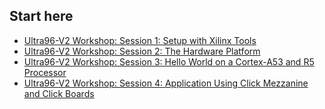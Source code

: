 

## Start here

- [Ultra96-V2 Workshop: Session 1: Setup with Xilinx Tools](https://community.element14.com/learn/events/c/e/1361)
- [Ultra96-V2 Workshop: Session 2: The Hardware Platform](https://community.element14.com/learn/events/c/e/1362)
- [Ultra96-V2 Workshop: Session 3: Hello World on a Cortex-A53 and R5 Processor](https://community.element14.com/learn/events/c/e/1490)
- [Ultra96-V2 Workshop: Session 4: Application Using Click Mezzanine and Click Boards](https://community.element14.com/learn/events/c/e/1363)

